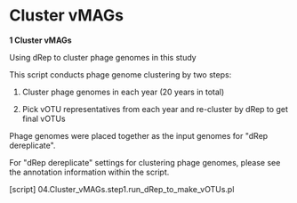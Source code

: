# Cluster vMAGs

**1 Cluster vMAGs**

Using dRep to cluster phage genomes in this study 

This script conducts phage genome clustering by two steps:

1) Cluster phage genomes in each year (20 years in total)

2) Pick vOTU representatives from each year and re-cluster by dRep to get final vOTUs

Phage genomes were placed together as the input genomes for "dRep dereplicate".

For "dRep dereplicate" settings for clustering phage genomes, please see the annotation information within the script.

[script] 04.Cluster_vMAGs.step1.run_dRep_to_make_vOTUs.pl

